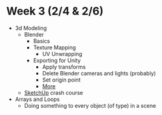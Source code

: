 # Week 3 (2/4 & 2/6)

+ 3d Modeling
  + Blender
    + Basics
    + Texture Mapping
      + UV Unwrapping
    + Exporting for Unity
      + Apply transforms
      + Delete Blender cameras and lights (probably)
      + Set origin point
      + [More](https://gamedevacademy.org/how-to-import-blender-models-into-unity-your-one-stop-guide/)
  + [SketchUp](https://www.sketchup.com/plans-and-pricing/sketchup-free) crash course
+ Arrays and Loops
  + Doing something to every object (of type) in a scene
